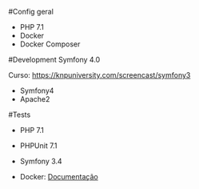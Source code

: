 #Config geral
 - PHP 7.1
 - Docker
 - Docker Composer

#Development Symfony 4.0 

Curso: https://knpuniversity.com/screencast/symfony3

 - Symfony4
 - Apache2
 
#Tests
 - PHP 7.1
 - PHPUnit 7.1
 - Symfony 3.4
  
- Docker: [Documentação](./README-docker.md)
